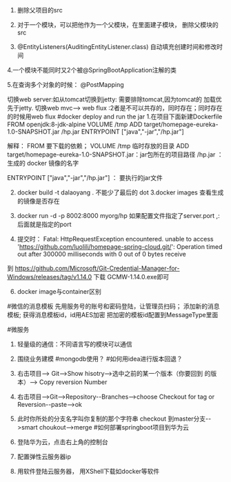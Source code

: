 1. 删除父项目的src
2. 对于一个模块，可以把他作为一个父模块，在里面建子模块，
删除父模块的src

3. @EntityListeners(AuditingEntityListener.class) 
自动填充创建时间和修改时间

4.一个模块不能同时又2个被@SpringBootApplication注解的类

5.在查询多个对象的时候： @PostMapping

切换web server:如从tomcat切换到jetty: 需要排除tomcat,因为tomcat的
加载优先于jetty.
切换web mvc--> web flux :2者是不可以共存的，同时存在；同时存在
的时候用web flux
#docker deploy and run the jar
1.在项目下面新建Dockerfile
FROM openjdk:8-jdk-alpine
VOLUME /tmp
ADD target/homepage-eureka-1.0-SNAPSHOT.jar /hp.jar
ENTRYPOINT ["java","-jar","/hp.jar"]

解释：
FROM 要下载的依赖； VOLUME /tmp 临时存放的目录
ADD target/homepage-eureka-1.0-SNAPSHOT.jar：jar包所在的项目路径
/hp.jar ：生成的 docker 镜像的名字

ENTRYPOINT ["java","-jar","/hp.jar"] ： 要执行的jar文件

2. docker build -t dalaoyang . 不能少了最后的 dot
3.docker images  查看生成的镜像是否存在
4. docker run -d -p 8002:8000 myorg/hp
如果配置文件指定了server.port ,:后面就是指定的port
  
5. 提交时：
Fatal: HttpRequestException encountered. 
unable to access 
'https://github.com/luolili/homepage-spring-cloud.git/': 
Operation timed out 
after 300000 milliseconds with 0 out of 0 bytes receive

到
https://github.com/Microsoft/Git-Credential-Manager-for-Windows/releases/tag/v1.14.0
下载 GCMW-1.14.0.exe即可

6. docker image与container区别

 #微信的消息模板
   先用服务号的账号和密码登陆，让管理员扫码；
   添加新的消息模板;
   获得消息模板id，id用AES加密
   把加密的模板id配置到MessageType里面
  
  #微服务
  1. 轻量级的通信：不同语言写的模块可以通信
  2. 围绕业务建模
 #mongodb使用？
#如何用idea进行版本回退？

1. 右击项目--> Git-->Show hisotry-->选中之前的某一个版本（你要回到
的版本）--> Copy reversion Number
2. 右击项目-->Git-->Repository--Branches-->choose Checkout for tag
or Reversion--paste-->ok
3. 此时你所处的分支名字叫你复制的那个字符串
checkout 到master分支-->smart choukout-->merge
#如何部署springboot项目到华为云
1. 登陆华为云，点击右上角的控制台
2. 配置弹性云服务器ip
3. 用软件登陆云服务器， 用XShell下载如docker等软件
